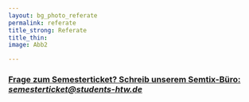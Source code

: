 ```yaml
---
layout: bg_photo_referate
permalink: referate
title_strong: Referate
title_thin: 
image: Abb2

---
```

### [**Frage zum Semesterticket? Schreib unserem Semtix-Büro: _semesterticket@students-htw.de_**](mailto:semesterticket@students-htw.de)